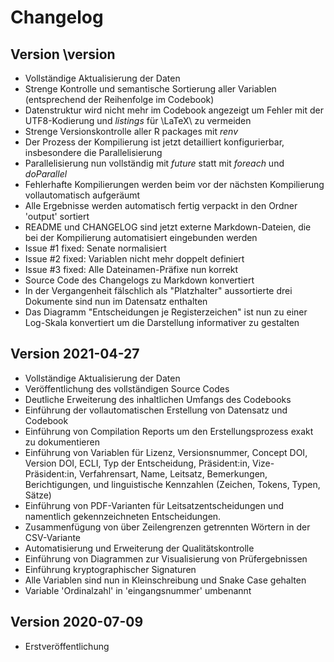 # Changelog


## Version \version
 
- Vollständige Aktualisierung der Daten
- Strenge Kontrolle und semantische Sortierung aller Variablen (entsprechend der Reihenfolge im Codebook)
- Datenstruktur wird nicht mehr im Codebook angezeigt um Fehler mit der UTF8-Kodierung und *listings* für \LaTeX\ zu vermeiden
- Strenge Versionskontrolle aller R packages mit *renv*
- Der Prozess der Kompilierung ist jetzt detailliert konfigurierbar, insbesondere die Parallelisierung
- Parallelisierung nun vollständig mit *future* statt mit *foreach* und *doParallel*
- Fehlerhafte Kompilierungen werden beim vor der nächsten Kompilierung vollautomatisch aufgeräumt
- Alle Ergebnisse werden automatisch fertig verpackt in den Ordner 'output' sortiert
- README und CHANGELOG sind jetzt externe Markdown-Dateien, die bei der Kompilierung automatisiert eingebunden werden
- Issue #1 fixed: Senate normalisiert
- Issue #2 fixed: Variablen nicht mehr doppelt definiert
- Issue #3 fixed: Alle Dateinamen-Präfixe nun korrekt
- Source Code des Changelogs zu Markdown konvertiert
- In der Vergangenheit fälschlich als "Platzhalter" aussortierte drei Dokumente sind nun im Datensatz enthalten
- Das Diagramm "Entscheidungen je Registerzeichen" ist nun zu einer Log-Skala konvertiert um die Darstellung informativer zu gestalten

## Version 2021-04-27

- Vollständige Aktualisierung der Daten
- Veröffentlichung des vollständigen Source Codes
- Deutliche Erweiterung des inhaltlichen Umfangs des Codebooks
- Einführung der vollautomatischen Erstellung von Datensatz und Codebook
- Einführung von Compilation Reports um den Erstellungsprozess exakt zu dokumentieren
- Einführung von Variablen für Lizenz, Versionsnummer, Concept DOI, Version DOI, ECLI, Typ der Entscheidung, Präsident:in, Vize-Präsident:in, Verfahrensart, Name, Leitsatz, Bemerkungen, Berichtigungen, und linguistische Kennzahlen (Zeichen, Tokens, Typen, Sätze)
- Einführung von PDF-Varianten für Leitsatzentscheidungen und namentlich gekennzeichneten Entscheidungen.
- Zusammenfügung von über Zeilengrenzen getrennten Wörtern in der CSV-Variante
- Automatisierung und Erweiterung der Qualitätskontrolle
- Einführung von Diagrammen zur Visualisierung von Prüfergebnissen
- Einführung kryptographischer Signaturen
- Alle Variablen sind nun in Kleinschreibung und Snake Case gehalten
- Variable 'Ordinalzahl' in 'eingangsnummer' umbenannt

 
 
## Version 2020-07-09

- Erstveröffentlichung

